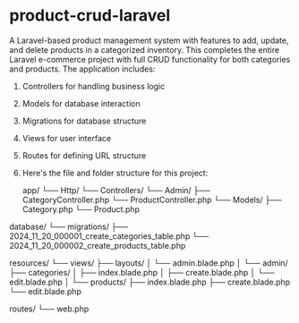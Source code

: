 # product-crud-laravel
A Laravel-based product management system with features to add, update, and delete products in a categorized inventory.
This completes the entire Laravel e-commerce project with full CRUD functionality for both categories and products. The application includes:

1. Controllers for handling business logic
2. Models for database interaction
3. Migrations for database structure
4. Views for user interface
5. Routes for defining URL structure
6. Here's the file and folder structure for this project:


   app/
└── Http/
    └── Controllers/
        └── Admin/
            ├── CategoryController.php
            └── ProductController.php
    └── Models/
        ├── Category.php
        └── Product.php

database/
└── migrations/
    ├── 2024_11_20_000001_create_categories_table.php
    └── 2024_11_20_000002_create_products_table.php

resources/
└── views/
    ├── layouts/
    │   └── admin.blade.php
    │
    └── admin/
        ├── categories/
        │   ├── index.blade.php
        │   ├── create.blade.php
        │   └── edit.blade.php
        │
        └── products/
            ├── index.blade.php
            ├── create.blade.php
            └── edit.blade.php

routes/
└── web.php
